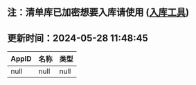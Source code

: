 ## 注：清单库已加密想要入库请使用 ([入库工具](https://github.com/BlankTMing/ManifestAutoUpdate/releases))

## 更新时间：2024-05-28 11:48:45
| AppID | 名称 | 类型  |
| :-------------------- | :----------------------------- | :----------- |
| null | null| null |

